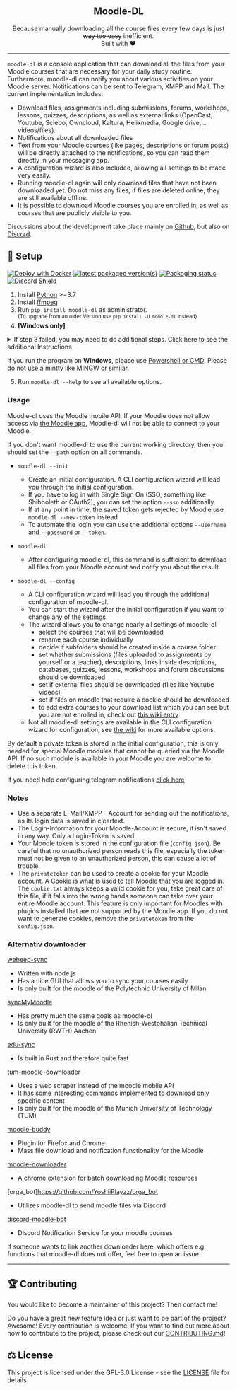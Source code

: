 <div align="center">
    <br>
    <h2>Moodle-DL</h2>
    Because manually downloading all the course files every few days is just <del>way too easy</del> inefficient.
    <br>
    Built with ❤︎
</div>

---


`moodle-dl` is a console application that can download all the files from your Moodle courses that are necessary for your daily study routine. Furthermore, moodle-dl can notify you about various activities on your Moodle server. Notifications can be sent to Telegram, XMPP and Mail. The current implementation includes: 

- Download files, assignments including submissions, forums, workshops, lessons, quizzes, descriptions, as well as external links (OpenCast, Youtube, Sciebo, Owncloud, Kaltura, Helixmedia, Google drive,... videos/files).
- Notifications about all downloaded files
- Text from your Moodle courses (like pages, descriptions or forum posts) will be directly attached to the notifications, so you can read them directly in your messaging app.
- A configuration wizard is also included, allowing all settings to be made very easily.
- Running moodle-dl again will only download files that have not been downloaded yet. Do not miss any files, if files are deleted online, they are still available offline.
- It is possible to download Moodle courses you are enrolled in, as well as courses that are publicly visible to you.

Discussions about the development take place mainly on [Github](https://github.com/C0D3D3V/Moodle-DL/issues), but also on [Discord](https://discord.gg/HNg7CsqEnZ).

## 🚀 Setup
[![Deploy with Docker](https://img.shields.io/badge/deploy%20with-docker-0db7ed)](https://github.com/C0D3D3V/Moodle-DL/wiki/Run-with-Docker)
[![latest packaged version(s)](https://repology.org/badge/latest-versions/moodle-dl.svg)](https://repology.org/project/moodle-dl/versions)
[![Packaging status](https://repology.org/badge/tiny-repos/moodle-dl.svg)](https://repology.org/project/moodle-dl/versions)
[![Discord Shield](https://discordapp.com/api/guilds/969140782655242281/widget.png?style=shield)](https://discord.gg/HNg7CsqEnZ)

1. Install [Python](https://www.python.org/) >=3.7
2. Install [ffmpeg](https://github.com/C0D3D3V/Moodle-DL/wiki/Installing-ffmpeg)
3. Run `pip install moodle-dl` as administrator. </br>
    <sup>(To upgrade from an older Version use `pip install -U moodle-dl` instead)</sup>
4. **[Windows only]** 
<details>
<summary markdown="span">If step 3 failed, you may need to do additional steps. Click here to see the additional Instructions</summary>


You may need to install [Visual C++ compiler for Python](https://wiki.python.org/moin/WindowsCompilers#Microsoft_Visual_C.2B-.2B-_14.2_standalone:_Build_Tools_for_Visual_Studio_2019_.28x86.2C_x64.2C_ARM.2C_ARM64.29) to build all the dependencies successfully: 

  - Download and Install Microsoft [Build Tools for Visual Studio 2019 from here](https://aka.ms/vs/16/release/vs_buildtools.exe)
  - In Build tools, install C++ build tools and ensure the latest versions of MSVCv142 - VS 2019 C++ x64/x86 build tools and Windows 10 SDK are checked.
  - In some very edge cases, you may also need [Visual C++ 14.0 Redistrubution Packages](https://aka.ms/vs/17/release/vc_redist.x64.exe)
</details>

If you run the program on **Windows**, please use [Powershell or CMD](https://www.isunshare.com/windows-10/5-ways-to-open-windows-powershell-in-windows-10.html). Please do not use a mintty like MINGW or similar.

5. Run `moodle-dl --help` to see all available options.

 

### Usage
Moodle-dl uses the Moodle mobile API. If your Moodle does not allow access via [the Moodle app](https://download.moodle.org/mobile/), Moodle-dl will not be able to connect to your Moodle.

If you don't want moodle-dl to use the current working directory, then you should set the `--path` option on all commands.

- `moodle-dl --init`
    - Create an initial configuration. A CLI configuration wizard will lead you through the initial configuration.
    - If you have to log in with Single Sign On (SSO, something like Shibboleth or OAuth2), you can set the option `--sso` additionally.
    - If at any point in time, the saved token gets rejected by Moodle use `moodle-dl --new-token` instead
    - To automate the login you can use the additional options `--username` and `--password` or `--token`.

- `moodle-dl`
    - After configuring moodle-dl, this command is sufficient to download all files from your Moodle account and notify you about the result.

- `moodle-dl --config`
    - A CLI configuration wizard will lead you through the additional configuration of moodle-dl.
    - You can start the wizard after the initial configuration if you want to change any of the settings.
    - The wizard allows you to change nearly all settings of moodle-dl
      - select the courses that will be downloaded
      - rename each course individually
      - decide if subfolders should be created inside a course folder
      - set whether submissions (files uploaded to assignments by yourself or a teacher), descriptions, links inside descriptions, databases, quizzes, lessons, workshops and forum discussions should be downloaded
      - set if external files should be downloaded (files like Youtube videos)
      - set if files on moodle that require a cookie should be downloaded
      - to add extra courses to your download list which you can see but you are not enrolled in, check out [this wiki entry](https://github.com/C0D3D3V/Moodle-DL/wiki/Download-public-courses)
    - Not all moodle-dl settings are available in the CLI configuration wizard for configuration, see [the wiki](https://github.com/C0D3D3V/Moodle-DL/wiki/Config.json) for more available options.

By default a private token is stored in the initial configuration, this is only needed for special Moodle modules that cannot be queried via the Moodle API. If no such module is available in your Moodle you are welcome to delete this token.

If you need help configuring telegram notifications [click here](https://github.com/C0D3D3V/Moodle-DL/wiki/Telegram-Notification)



### Notes
- Use a separate E-Mail/XMPP - Account for sending out the notifications, as its login data is saved in cleartext.
- The Login-Information for your Moodle-Account is secure, it isn't saved in any way. Only a Login-Token is saved.
- Your Moodle token is stored in the configuration file (`config.json`). Be careful that no unauthorized person reads this file, especially the token must not be given to an unauthorized person, this can cause a lot of trouble.
- The `privatetoken` can be used to create a cookie for your Moodle account. A Cookie is what is used to tell Moodle that you are logged in. The `cookie.txt` always keeps a valid cookie for you, take great care of this file, if it falls into the wrong hands someone can take over your entire Moodle account. This feature is only important for Moodles with plugins installed that are not supported by the Moodle app. If you do not want to generate cookies, remove the `privatetoken` from the `config.json`.


### Alternativ downloader

[webeep-sync](https://github.com/toto04/webeep-sync#english-version)
- Written with node.js
- Has a nice GUI that allows you to sync your courses easily
- Is only built for the moodle of the Polytechnic University of Milan 

[syncMyMoodle](https://github.com/Romern/syncMyMoodle)
- Has pretty much the same goals as moodle-dl
- Is only built for the moodle of the Rhenish-Westphalian Technical University (RWTH) Aachen

[edu-sync](https://github.com/mkroening/edu-sync)
- Is built in Rust and therefore quite fast

[tum-moodle-downloader](https://github.com/omareldeeb/tum-moodle-downloader)
- Uses a web scraper instead of the moodle mobile API
- It has some interesting commands implemented to download only specific content
- Is only built for the moodle of the Munich University of Technology (TUM)

[moodle-buddy](https://github.com/marcelreppi/moodle-buddy)
- Plugin for Firefox and Chrome
- Mass file download and notification functionality for the Moodle

[moodle-downloader](https://github.com/harsilspatel/moodle-downloader)
- A chrome extension for batch downloading Moodle resources

[orga_bot]https://github.com/YoshiiPlayzz/orga_bot
- Utilizes moodle-dl to send moodle files via Discord

[discord-moodle-bot](https://github.com/tjarbo/discord-moodle-bot)
- Discord Notification Service for your moodle courses

If someone wants to link another downloader here, which offers e.g. functions that moodle-dl does not offer, feel free to open an issue. 


---




## 🏆 Contributing
You would like to become a maintainer of this project? Then contact me!

Do you have a great new feature idea or just want to be part of the project? Awesome! Every contribution is welcome! If you want to find out more about how to contribute to the project, please check out our [CONTRIBUTING.md](CONTRIBUTING.md)!


## ⚖️ License
This project is licensed under the GPL-3.0 License - see the [LICENSE](LICENSE) file for details